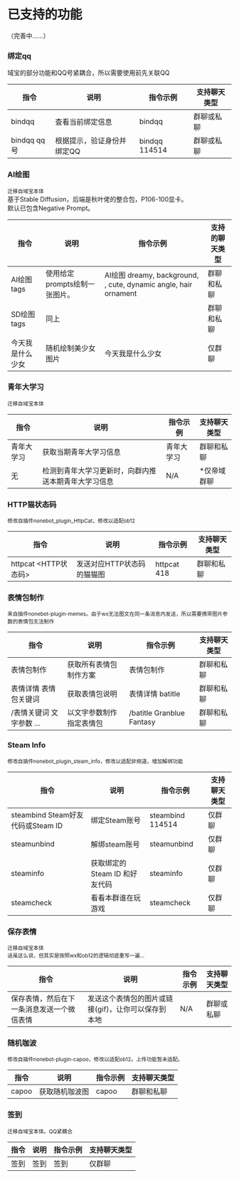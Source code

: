 # 已支持的功能

（完善中……）

### 绑定qq
域宝的部分功能和QQ号紧耦合，所以需要使用前先关联QQ

|指令|说明|指令示例|支持聊天类型|
|----|----|----|----|
| bindqq | 查看当前绑定信息 | bindqq | 群聊或私聊 |
| bindqq qq号 | 根据提示，验证身份并绑定QQ | bindqq 114514 | 群聊或私聊 |

### AI绘图
<small>迁移自域宝本体</small>  
基于Stable Diffusion，后端是秋叶佬的整合包，P106-100显卡。  
默认已包含Negative Prompt。  

|指令|说明|指令示例|支持的聊天类型|
|----|----|----|----|
| AI绘图 tags | 使用给定prompts绘制一张图片。 | AI绘图 dreamy,  background, , cute, dynamic angle, hair ornament |群聊和私聊|
| SD绘图 tags | 同上 | |群聊和私聊|
| 今天我是什么少女 | 随机绘制美少女图片 | 今天我是什么少女 |仅群聊|

### 青年大学习
<small>迁移自域宝本体</small>  

|指令|说明|指令示例|支持聊天类型|
|----|----|----|----|
| 青年大学习 | 获取当期青年大学习信息 | 青年大学习 | 群聊和私聊 |
|无|检测到青年大学习更新时，向群内推送本期青年大学习信息|N/A|*仅帝域群聊|

### HTTP猫状态码
<small>修改自插件nonebot_plugin_HttpCat，修改以适配ob12</small>

|指令|说明|指令示例|支持聊天类型|
|----|----|----|----|
| httpcat \<HTTP状态码\> | 发送对应HTTP状态码的猫猫图 | httpcat 418 | 群聊和私聊 |

### 表情包制作
<small>来自插件nonebot-plugin-memes。由于wx无法图文在同一条消息内发送，所以需要携带图片参数的表情包无法制作</small>  

|指令|说明|指令示例|支持聊天类型|
|----|----|----|----|
| 表情包制作 | 获取所有表情包制作方案 | 表情包制作 | 群聊和私聊 |
| 表情详情 表情包关键词 | 获取表情包说明 | 表情详情 batitle | 群聊和私聊 |
| /表情关键词 文字参数 ... | 以文字参数制作指定表情包 | /batitle Granblue Fantasy | 群聊和私聊 |


### Steam Info
<small>修改自插件nonebot_plugin_steam_info，修改以适配非频道，增加解绑功能</small>  

|指令|说明|指令示例|支持聊天类型|
|----|----|----|----|
| steambind Steam好友代码或Steam ID | 绑定Steam账号 | steambind 114514 | 仅群聊 |
| steamunbind | 解绑steam账号 | steamunbind | 仅群聊 |
| steaminfo | 获取绑定的 Steam ID 和好友代码 | steaminfo | 仅群聊 |
| steamcheck | 看看本群谁在玩游戏 | steamcheck | 仅群聊 |

### 保存表情
<small>迁移自域宝本体</small>  
<small>话虽这么说，但其实是按照wx和ob12的逻辑彻底重写一遍...</small>  
<!--后续可能会通过其他方式实现保存gif（挖坑）-->

|指令|说明|指令示例|支持聊天类型|
|----|----|----|----|
| 保存表情，然后在下一条消息发送一个微信表情 | 发送这个表情包的图片或链接\(gif\)，让你可以保存到本地 | N/A | 群聊或私聊 |


### 随机咖波
<small>修改自插件nonebot-plugin-capoo，修改以适配ob12。上传功能暂未适配。</small>  

|指令|说明|指令示例|支持聊天类型|
|----|----|----|----|
| capoo | 获取随机咖波图 | capoo | 群聊和私聊 |

### 签到
<small>迁移自域宝本体。QQ紧耦合</small>  

|指令|说明|指令示例|支持聊天类型|
|----|----|----|----|
| 签到 | 签到 | 签到 | 仅群聊 |

<!--
|指令|说明|指令示例|支持聊天类型|
|----|----|----|----|
|  |  |  |  |
-->